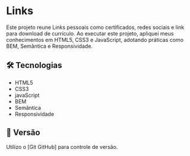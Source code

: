# Links

Este projeto reune Links pessoais como certificados, redes sociais e link para download de currículo.
Ao executar este projeto, apliquei meus conhecimentos em HTML5, CSS3 e JavaScript, adotando práticas como BEM, Semântica e Responsividade. 

## 🛠️ Tecnologias


*  HTML5
*  CSS3
*  javaScript
*  BEM
*  Semântica
*  Responsividade 


## 📌 Versão

Utilizo o  [Git GitHub] para controle de versão.
